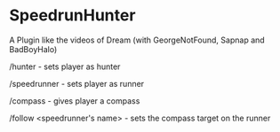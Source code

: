 # SpeedrunHunter

A Plugin like the videos of Dream (with GeorgeNotFound, Sapnap and BadBoyHalo)

/hunter <name> - sets player as hunter
  
/speedrunner <name> - sets player as runner
  
/compass <name> - gives player a compass
  
/follow <speedrunner's name> - sets the compass target on the runner
